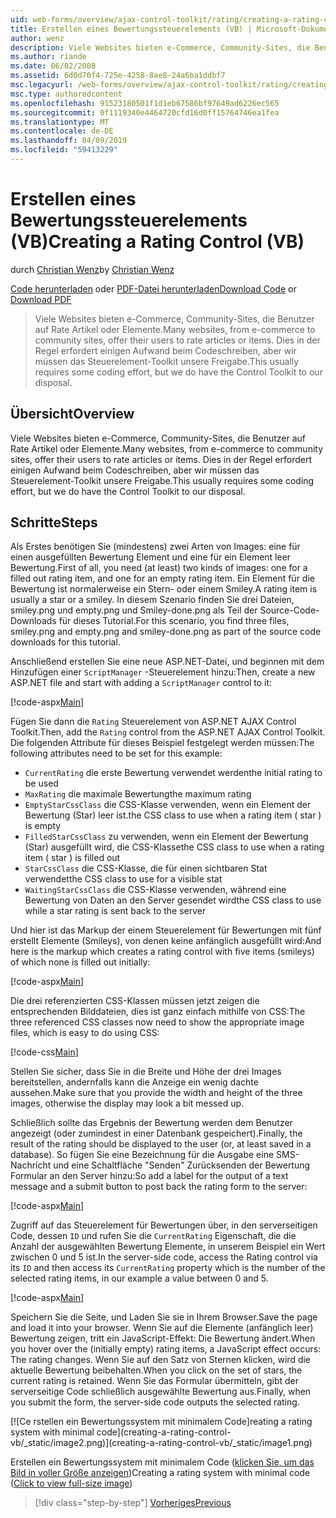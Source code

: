 ```yaml
---
uid: web-forms/overview/ajax-control-toolkit/rating/creating-a-rating-control-vb
title: Erstellen eines Bewertungssteuerelements (VB) | Microsoft-Dokumentation
author: wenz
description: Viele Websites bieten e-Commerce, Community-Sites, die Benutzer auf Rate Artikel oder Elemente. Dies in der Regel erfordert einigen Aufwand beim Codeschreiben, aber wir haben die...
ms.author: riande
ms.date: 06/02/2008
ms.assetid: 6d0d70f4-725e-4258-8ae8-24a6ba1ddbf7
msc.legacyurl: /web-forms/overview/ajax-control-toolkit/rating/creating-a-rating-control-vb
msc.type: authoredcontent
ms.openlocfilehash: 91523180501f1d1eb67586bf97649ad6226ec565
ms.sourcegitcommit: 0f1119340e4464720cfd16d0ff15764746ea1fea
ms.translationtype: MT
ms.contentlocale: de-DE
ms.lasthandoff: 04/09/2019
ms.locfileid: "59413229"
---
```

# <a name="creating-a-rating-control-vb"></a><span data-ttu-id="f3989-104">Erstellen eines Bewertungssteuerelements (VB)</span><span class="sxs-lookup"><span data-stu-id="f3989-104">Creating a Rating Control (VB)</span></span>

<span data-ttu-id="f3989-105">durch [Christian Wenz](https://github.com/wenz)</span><span class="sxs-lookup"><span data-stu-id="f3989-105">by [Christian Wenz](https://github.com/wenz)</span></span>

<span data-ttu-id="f3989-106">[Code herunterladen](http://download.microsoft.com/download/9/3/f/93f8daea-bebd-4821-833b-95205389c7d0/rating0.vb.zip) oder [PDF-Datei herunterladen](http://download.microsoft.com/download/2/d/c/2dc10e34-6983-41d4-9c08-f78f5387d32b/rating0VB.pdf)</span><span class="sxs-lookup"><span data-stu-id="f3989-106">[Download Code](http://download.microsoft.com/download/9/3/f/93f8daea-bebd-4821-833b-95205389c7d0/rating0.vb.zip) or [Download PDF](http://download.microsoft.com/download/2/d/c/2dc10e34-6983-41d4-9c08-f78f5387d32b/rating0VB.pdf)</span></span>

> <span data-ttu-id="f3989-107">Viele Websites bieten e-Commerce, Community-Sites, die Benutzer auf Rate Artikel oder Elemente.</span><span class="sxs-lookup"><span data-stu-id="f3989-107">Many websites, from e-commerce to community sites, offer their users to rate articles or items.</span></span> <span data-ttu-id="f3989-108">Dies in der Regel erfordert einigen Aufwand beim Codeschreiben, aber wir müssen das Steuerelement-Toolkit unsere Freigabe.</span><span class="sxs-lookup"><span data-stu-id="f3989-108">This usually requires some coding effort, but we do have the Control Toolkit to our disposal.</span></span>


## <a name="overview"></a><span data-ttu-id="f3989-109">Übersicht</span><span class="sxs-lookup"><span data-stu-id="f3989-109">Overview</span></span>

<span data-ttu-id="f3989-110">Viele Websites bieten e-Commerce, Community-Sites, die Benutzer auf Rate Artikel oder Elemente.</span><span class="sxs-lookup"><span data-stu-id="f3989-110">Many websites, from e-commerce to community sites, offer their users to rate articles or items.</span></span> <span data-ttu-id="f3989-111">Dies in der Regel erfordert einigen Aufwand beim Codeschreiben, aber wir müssen das Steuerelement-Toolkit unsere Freigabe.</span><span class="sxs-lookup"><span data-stu-id="f3989-111">This usually requires some coding effort, but we do have the Control Toolkit to our disposal.</span></span>

## <a name="steps"></a><span data-ttu-id="f3989-112">Schritte</span><span class="sxs-lookup"><span data-stu-id="f3989-112">Steps</span></span>

<span data-ttu-id="f3989-113">Als Erstes benötigen Sie (mindestens) zwei Arten von Images: eine für einen ausgefüllten Bewertung Element und eine für ein Element leer Bewertung.</span><span class="sxs-lookup"><span data-stu-id="f3989-113">First of all, you need (at least) two kinds of images: one for a filled out rating item, and one for an empty rating item.</span></span> <span data-ttu-id="f3989-114">Ein Element für die Bewertung ist normalerweise ein Stern- oder einem Smiley.</span><span class="sxs-lookup"><span data-stu-id="f3989-114">A rating item is usually a star or a smiley.</span></span> <span data-ttu-id="f3989-115">In diesem Szenario finden Sie drei Dateien, smiley.png und empty.png und Smiley-done.png als Teil der Source-Code-Downloads für dieses Tutorial.</span><span class="sxs-lookup"><span data-stu-id="f3989-115">For this scenario, you find three files, smiley.png and empty.png and smiley-done.png as part of the source code downloads for this tutorial.</span></span>

<span data-ttu-id="f3989-116">Anschließend erstellen Sie eine neue ASP.NET-Datei, und beginnen mit dem Hinzufügen einer `ScriptManager` -Steuerelement hinzu:</span><span class="sxs-lookup"><span data-stu-id="f3989-116">Then, create a new ASP.NET file and start with adding a `ScriptManager` control to it:</span></span>

[!code-aspx[Main](creating-a-rating-control-vb/samples/sample1.aspx)]

<span data-ttu-id="f3989-117">Fügen Sie dann die `Rating` Steuerelement von ASP.NET AJAX Control Toolkit.</span><span class="sxs-lookup"><span data-stu-id="f3989-117">Then, add the `Rating` control from the ASP.NET AJAX Control Toolkit.</span></span> <span data-ttu-id="f3989-118">Die folgenden Attribute für dieses Beispiel festgelegt werden müssen:</span><span class="sxs-lookup"><span data-stu-id="f3989-118">The following attributes need to be set for this example:</span></span>

- `CurrentRating` <span data-ttu-id="f3989-119">die erste Bewertung verwendet werden</span><span class="sxs-lookup"><span data-stu-id="f3989-119">the initial rating to be used</span></span>
- `MaxRating` <span data-ttu-id="f3989-120">die maximale Bewertung</span><span class="sxs-lookup"><span data-stu-id="f3989-120">the maximum rating</span></span>
- `EmptyStarCssClass` <span data-ttu-id="f3989-121">die CSS-Klasse verwenden, wenn ein Element der Bewertung (Star) leer ist.</span><span class="sxs-lookup"><span data-stu-id="f3989-121">the CSS class to use when a rating item ( star ) is empty</span></span>
- `FilledStarCssClass` <span data-ttu-id="f3989-122">zu verwenden, wenn ein Element der Bewertung (Star) ausgefüllt wird, die CSS-Klasse</span><span class="sxs-lookup"><span data-stu-id="f3989-122">the CSS class to use when a rating item ( star ) is filled out</span></span>
- `StarCssClass` <span data-ttu-id="f3989-123">die CSS-Klasse, die für einen sichtbaren Stat verwendet</span><span class="sxs-lookup"><span data-stu-id="f3989-123">the CSS class to use for a visible stat</span></span>
- `WaitingStarCssClass` <span data-ttu-id="f3989-124">die CSS-Klasse verwenden, während eine Bewertung von Daten an den Server gesendet wird</span><span class="sxs-lookup"><span data-stu-id="f3989-124">the CSS class to use while a star rating is sent back to the server</span></span>

<span data-ttu-id="f3989-125">Und hier ist das Markup der einem Steuerelement für Bewertungen mit fünf erstellt Elemente (Smileys), von denen keine anfänglich ausgefüllt wird:</span><span class="sxs-lookup"><span data-stu-id="f3989-125">And here is the markup which creates a rating control with five items (smileys) of which none is filled out initially:</span></span>

[!code-aspx[Main](creating-a-rating-control-vb/samples/sample2.aspx)]

<span data-ttu-id="f3989-126">Die drei referenzierten CSS-Klassen müssen jetzt zeigen die entsprechenden Bilddateien, dies ist ganz einfach mithilfe von CSS:</span><span class="sxs-lookup"><span data-stu-id="f3989-126">The three referenced CSS classes now need to show the appropriate image files, which is easy to do using CSS:</span></span>

[!code-css[Main](creating-a-rating-control-vb/samples/sample3.css)]

<span data-ttu-id="f3989-127">Stellen Sie sicher, dass Sie in die Breite und Höhe der drei Images bereitstellen, andernfalls kann die Anzeige ein wenig dachte aussehen.</span><span class="sxs-lookup"><span data-stu-id="f3989-127">Make sure that you provide the width and height of the three images, otherwise the display may look a bit messed up.</span></span>

<span data-ttu-id="f3989-128">Schließlich sollte das Ergebnis der Bewertung werden dem Benutzer angezeigt (oder zumindest in einer Datenbank gespeichert).</span><span class="sxs-lookup"><span data-stu-id="f3989-128">Finally, the result of the rating should be displayed to the user (or, at least saved in a database).</span></span> <span data-ttu-id="f3989-129">So fügen Sie eine Bezeichnung für die Ausgabe eine SMS-Nachricht und eine Schaltfläche "Senden" Zurücksenden der Bewertung Formular an den Server hinzu:</span><span class="sxs-lookup"><span data-stu-id="f3989-129">So add a label for the output of a text message and a submit button to post back the rating form to the server:</span></span>

[!code-aspx[Main](creating-a-rating-control-vb/samples/sample4.aspx)]

<span data-ttu-id="f3989-130">Zugriff auf das Steuerelement für Bewertungen über, in den serverseitigen Code, dessen `ID` und rufen Sie die `CurrentRating` Eigenschaft, die die Anzahl der ausgewählten Bewertung Elemente, in unserem Beispiel ein Wert zwischen 0 und 5 ist.</span><span class="sxs-lookup"><span data-stu-id="f3989-130">In the server-side code, access the Rating control via its `ID` and then access its `CurrentRating` property which is the number of the selected rating items, in our example a value between 0 and 5.</span></span>

[!code-aspx[Main](creating-a-rating-control-vb/samples/sample5.aspx)]

<span data-ttu-id="f3989-131">Speichern Sie die Seite, und Laden Sie sie in Ihrem Browser.</span><span class="sxs-lookup"><span data-stu-id="f3989-131">Save the page and load it into your browser.</span></span> <span data-ttu-id="f3989-132">Wenn Sie auf die Elemente (anfänglich leer) Bewertung zeigen, tritt ein JavaScript-Effekt: Die Bewertung ändert.</span><span class="sxs-lookup"><span data-stu-id="f3989-132">When you hover over the (initially empty) rating items, a JavaScript effect occurs: The rating changes.</span></span> <span data-ttu-id="f3989-133">Wenn Sie auf den Satz von Sternen klicken, wird die aktuelle Bewertung beibehalten.</span><span class="sxs-lookup"><span data-stu-id="f3989-133">When you click on the set of stars, the current rating is retained.</span></span> <span data-ttu-id="f3989-134">Wenn Sie das Formular übermitteln, gibt der serverseitige Code schließlich ausgewählte Bewertung aus.</span><span class="sxs-lookup"><span data-stu-id="f3989-134">Finally, when you submit the form, the server-side code outputs the selected rating.</span></span>


[![C<span data-ttu-id="f3989-135">e rstellen ein Bewertungssystem mit minimalem Code]</span><span class="sxs-lookup"><span data-stu-id="f3989-135">reating a rating system with minimal code]</span></span>(creating-a-rating-control-vb/_static/image2.png)](creating-a-rating-control-vb/_static/image1.png)

<span data-ttu-id="f3989-136">Erstellen ein Bewertungssystem mit minimalem Code ([klicken Sie, um das Bild in voller Größe anzeigen](creating-a-rating-control-vb/_static/image3.png))</span><span class="sxs-lookup"><span data-stu-id="f3989-136">Creating a rating system with minimal code ([Click to view full-size image](creating-a-rating-control-vb/_static/image3.png))</span></span>

> [!div class="step-by-step"]
> [<span data-ttu-id="f3989-137">Vorheriges</span><span class="sxs-lookup"><span data-stu-id="f3989-137">Previous</span></span>](creating-a-rating-control-cs.md)
